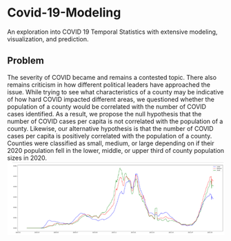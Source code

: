 # Covid-19-Modeling
An exploration into COVID 19 Temporal Statistics with extensive modeling, visualization, and prediction.
## Problem

The severity of COVID became and remains a contested topic. There also remains criticism in how different political leaders have approached the issue. While trying to see what characteristics of a county may be indicative of how hard COVID impacted different areas, we questioned whether the population of a county would be correlated with the number of COVID cases identified. As a result, we propose the null hypothesis that the number of COVID cases per capita is not correlated with the population of a county. Likewise, our alternative hypothesis is that the number of COVID cases per capita is positively correlated with the population of a county. Counties were classified as small, medium, or large depending on if their 2020 population fell in the lower, middle, or upper third of county population sizes in 2020.
	![alt text](https://github.com/JerryLiu-dev/Covid-19-Modeling/blob/main/images/c1.PNG)
